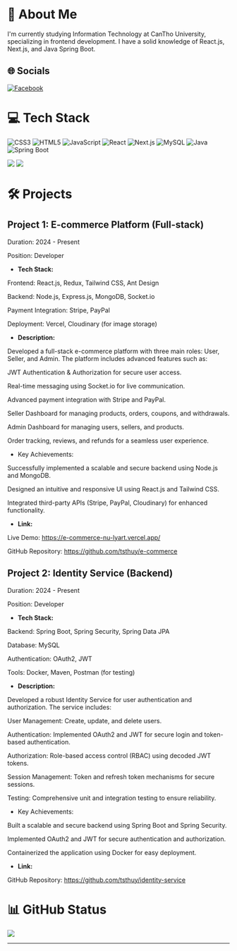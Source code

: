 # 💫 About Me

I'm currently studying Information Technology at CanTho University, specializing in frontend development. I have a solid knowledge of React.js, Next.js, and Java Spring Boot. 
## 🌐 Socials

[![Facebook](https://img.shields.io/badge/Facebook-%231877F2.svg?logo=Facebook&logoColor=white)](https://www.facebook.com/HuyTranDevDesCre)

# 💻 Tech Stack

![CSS3](https://img.shields.io/badge/css3-%231572B6.svg?style=for-the-badge&logo=css3&logoColor=white)
![HTML5](https://img.shields.io/badge/html5-%23E34F26.svg?style=for-the-badge&logo=html5&logoColor=white)
![JavaScript](https://img.shields.io/badge/javascript-%23323330.svg?style=for-the-badge&logo=javascript&logoColor=%23F7DF1E)
![React](https://img.shields.io/badge/react-%2320232a.svg?style=for-the-badge&logo=react&logoColor=%2361DAFB)
![Next.js](https://img.shields.io/badge/Next.js-000000?style=for-the-badge&logo=next.js&logoColor=white)
![MySQL](https://img.shields.io/badge/mysql-%2300f.svg?style=for-the-badge&logo=mysql&logoColor=white)
![Java](https://img.shields.io/badge/java-%23ED8B00.svg?style=for-the-badge&logo=java&logoColor=white)
![Spring Boot](https://img.shields.io/badge/Spring%20Boot-F2F4F9?style=for-the-badge&logo=spring-boot)

[![](https://visitcount.itsvg.in/api?id=tsthuy&icon=7&color=0)](https://visitcount.itsvg.in)
![](https://github-readme-stats.vercel.app/api/top-langs/?username=tsthuy&theme=radical&hide_border=false&include_all_commits=false&count_private=false&layout=compact)

# 🛠️ Projects

## Project 1: E-commerce Platform (Full-stack)
Duration: 2024 - Present

Position: Developer

- **Tech Stack:**

Frontend: React.js, Redux, Tailwind CSS, Ant Design

Backend: Node.js, Express.js, MongoDB, Socket.io

Payment Integration: Stripe, PayPal

Deployment: Vercel, Cloudinary (for image storage)

- **Description:**

Developed a full-stack e-commerce platform with three main roles: User, Seller, and Admin. The platform includes advanced features such as:

JWT Authentication & Authorization for secure user access.

Real-time messaging using Socket.io for live communication.

Advanced payment integration with Stripe and PayPal.

Seller Dashboard for managing products, orders, coupons, and withdrawals.

Admin Dashboard for managing users, sellers, and products.

Order tracking, reviews, and refunds for a seamless user experience.

-  Key Achievements:

Successfully implemented a scalable and secure backend using Node.js and MongoDB.

Designed an intuitive and responsive UI using React.js and Tailwind CSS.

Integrated third-party APIs (Stripe, PayPal, Cloudinary) for enhanced functionality.

- **Link:**

Live Demo: https://e-commerce-nu-lyart.vercel.app/

GitHub Repository: https://github.com/tsthuy/e-commerce

## Project 2:  Identity Service (Backend)
Duration: 2024 - Present

Position: Developer

- **Tech Stack:**

Backend: Spring Boot, Spring Security, Spring Data JPA

Database: MySQL

Authentication: OAuth2, JWT

Tools: Docker, Maven, Postman (for testing)

- **Description:**

Developed a robust Identity Service for user authentication and authorization. The service includes:

User Management: Create, update, and delete users.

Authentication: Implemented OAuth2 and JWT for secure login and token-based authentication.

Authorization: Role-based access control (RBAC) using decoded JWT tokens.

Session Management: Token and refresh token mechanisms for secure sessions.

Testing: Comprehensive unit and integration testing to ensure reliability.

-  Key Achievements:

Built a scalable and secure backend using Spring Boot and Spring Security.

Implemented OAuth2 and JWT for secure authentication and authorization.

Containerized the application using Docker for easy deployment.

- **Link:**

GitHub Repository: https://github.com/tsthuy/identity-service


# 📊 GitHub Status



![](https://github-readme-streak-stats.herokuapp.com/?user=tsthuy&theme=radical&hide_border=false)



---
